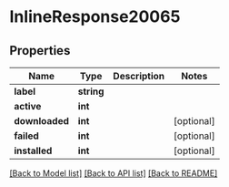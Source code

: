 # InlineResponse20065

## Properties
Name | Type | Description | Notes
------------ | ------------- | ------------- | -------------
**label** | **string** |  | 
**active** | **int** |  | 
**downloaded** | **int** |  | [optional] 
**failed** | **int** |  | [optional] 
**installed** | **int** |  | [optional] 

[[Back to Model list]](../README.md#documentation-for-models) [[Back to API list]](../README.md#documentation-for-api-endpoints) [[Back to README]](../README.md)


